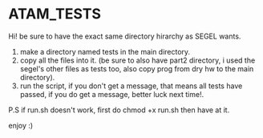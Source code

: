 # ATAM_TESTS
Hi!
be sure to have the exact same directory hirarchy as SEGEL wants.
1)	make a directory named tests in the main directory.
2) 	copy all the files into it. (be sure to also have part2 directory, i used the segel's 		other files as tests too, also copy prog from dry hw to the main directory).
3) 	run the script, if you don't get a message, that means all tests have passed, if you do get a message, better luck next time!.

P.S if run.sh doesn't work, first do chmod +x run.sh then have at it.

enjoy :)
